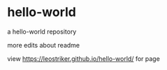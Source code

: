 # hello-world
a hello-world repository

more edits about readme

view https://leostriker.github.io/hello-world/ for page
